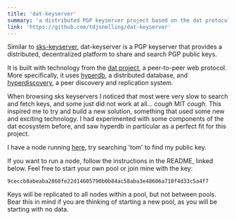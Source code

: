```yaml
---
title: 'dat-keyserver'
summary: 'a distributed PGP keyserver project based on the dat protocol'
link: 'https://github.com/tdjsnelling/dat-keyserver'
---
```


Similar to [sks-keyserver](https://bitbucket.org/skskeyserver/sks-keyserver/wiki/Home), dat-keyserver is a PGP keyserver that provides a distributed, decentralized platform to share and search PGP public keys.

It is built with technology from the [dat project](https://datproject.org), a peer-to-peer web protocol. More specifically, it uses [hyperdb](https://github.com/mafintosh/hyperdb), a distributed database, and [hyperdiscovery](https://github.com/karissa/hyperdiscovery), a peer discovery and replication system.

When browsing sks keyservers I noticed that most were very slow to search and fetch keys, and some just did not work at all... _cough_ MIT _cough_. This inspired me to try and build a new solution, something that used some new and exciting technology. I had experimented with some components of the dat ecosystem before, and saw hyperdb in particular as a perfect fit for this project.

I have a node running [here](https://keys.tdjs.tech), try searching 'tom' to find my public key.

If you want to run a node, follow the instructions in the README, linked below. Feel free to start your own pool or join mine with the key:

```
9ceccb8abeaba2868fe22d14605790b0b84ac58aba3e48606a710f4d33c5a4f7
```

Keys will be replicated to all nodes within a pool, but not between pools. Bear this in mind if you are thinking of starting a new pool, as you will be starting with no data.
